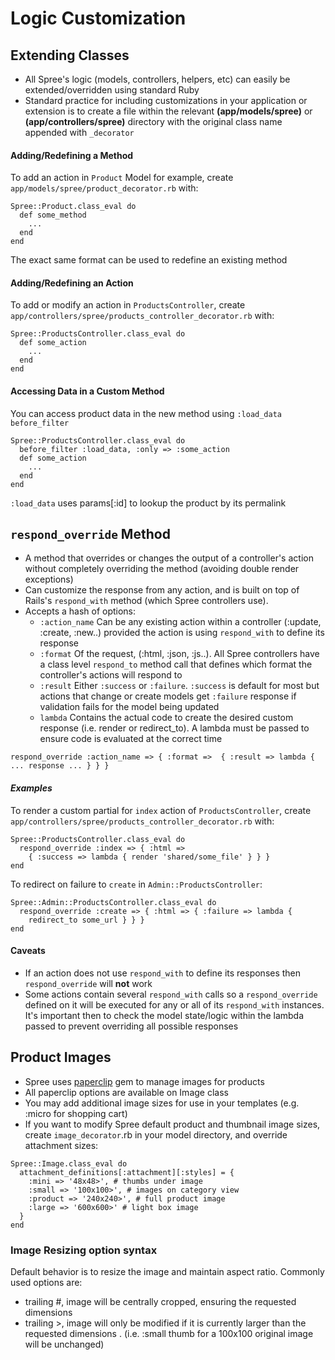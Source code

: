 # Logic Customization

## Extending Classes
* All Spree's logic (models, controllers, helpers, etc) can easily be extended/overridden
using standard Ruby
* Standard practice for including customizations in your application or extension is to
create a file within the relevant **(app/models/spree)** or  **(app/controllers/spree)**
directory with the original class name appended with `_decorator`

#### Adding/Redefining a Method
To add an action in `Product` Model for example, create `app/models/spree/product_decorator.rb` with:
```
Spree::Product.class_eval do
  def some_method
    ...
  end
end
```
The exact same format can be used to redefine an existing method

#### Adding/Redefining an Action
To add or modify an action in `ProductsController`, create `app/controllers/spree/products_controller_decorator.rb` with:
```
Spree::ProductsController.class_eval do
  def some_action
    ...
  end
end
```

#### Accessing Data in a Custom Method
You can access product data in the new method using `:load_data before_filter`
```
Spree::ProductsController.class_eval do
  before_filter :load_data, :only => :some_action
  def some_action
    ...
  end
end
```
`:load_data` uses params[:id] to lookup the product by its permalink

## `respond_override` Method
* A method that overrides or changes the output of a controller's action without completely overriding the method (avoiding double render exceptions)
* Can customize the response from any action, and is built on top of
Rails's `respond_with` method (which Spree controllers use).
* Accepts a hash of options:
  * `:action_name` Can be any existing action within a controller (:update, :create, :new..)
  provided the action is using `respond_with` to define its response
  * `:format` Of the request, (:html, :json, :js..). All Spree controllers have a class level
  `respond_to` method call that defines which format the controller's actions will respond to
  * `:result` Either `:success` or `:failure`. `:success` is default for most but
  actions that change or create models get `:failure` response if validation fails for the
  model being updated
  * `lambda` Contains the actual code to create the desired custom response (i.e. render or
  redirect_to). A lambda must be passed to ensure code is evaluated at the correct time

```
respond_override :action_name => { :format =>  { :result => lambda { ... response ... } } }
```

#### *Examples*
To render a custom partial for `index` action of `ProductsController`, create
`app/controllers/spree/products_controller_decorator.rb` with:
```
Spree::ProductsController.class_eval do
  respond_override :index => { :html =>
    { :success => lambda { render 'shared/some_file' } } }
end
```

To redirect on failure to `create` in `Admin::ProductsController`:
```
Spree::Admin::ProductsController.class_eval do
  respond_override :create => { :html => { :failure => lambda {
    redirect_to some_url } } }
end
```

#### Caveats
* If an action does not use `respond_with` to define its responses then `respond_override` will
 **not** work
* Some actions contain several `respond_with` calls so a `respond_override` defined on it
will be executed for any or all of its `respond_with` instances. It's important then to check the
model state/logic within the lambda passed to prevent overriding all possible responses

## Product Images
* Spree uses [paperclip](https://github.com/thoughtbot/paperclip) gem to manage images for products
* All paperclip options are available on Image class
* You may add additional image sizes for use in your templates (e.g. :micro for shopping cart)
* If you want to modify Spree default product and thumbnail image sizes, create
`image_decorator`.rb in your model directory, and override attachment sizes:
```
Spree::Image.class_eval do
  attachment_definitions[:attachment][:styles] = {
    :mini => '48x48>', # thumbs under image
    :small => '100x100>', # images on category view
    :product => '240x240>', # full product image
    :large => '600x600>' # light box image
  }
end
```

### Image Resizing option syntax
Default behavior is to resize the image and maintain aspect ratio. Commonly used options are:
* trailing #, image will be centrally cropped, ensuring the requested dimensions
* trailing >, image will only be modified if it is currently larger than the requested dimensions
. (i.e. :small thumb for a 100x100 original image will be unchanged)
